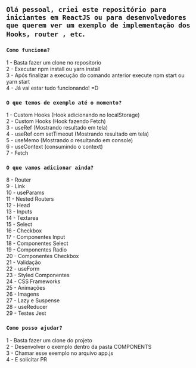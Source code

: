 ## `Olá pessoal, criei este repositório para iniciantes em ReactJS ou para desenvolvedores que querem ver um exemplo de implementação dos Hooks, router , etc`.

### `Como funciona?`

1 - Basta fazer um clone no repositorio<br />
2 - Executar npm install ou yarn install <br />
3 - Após finalizar a execução do comando anterior execute npm start ou yarn start<br/>
4 - Já vai estar tudo funcionando! =D<br />

### `O que temos de exemplo até o momento?`

1 - Custom Hooks (Hook adicionando no localStorage)<br />
2 - Custom Hooks (Hook fazendo Fetch)<br />
3 - useRef (Mostrando resultado em tela)<br />
4 - useRef com setTimeout (Mostrando resultado em tela)<br />
5 - useMemo (Mostrando o resultando em console)<br />
6 - useContext (consumindo o context)<br />
7 - Fetch<br />

### `O que vamos adicionar ainda?`

8 - Router<br />
9 - Link<br />
10 - useParams<br />
11 - Nested Routers<br />
12 - Head<br />
13 - Inputs<br />
14 - Textarea<br />
15 - Select<br />
16 - Checkbox<br />
17 - Componentes Input<br />
18 - Componentes Select<br />
19 - Componentes Radio<br />
20 - Componentes Checkbox<br />
21 - Validação<br />
22 - useForm<br />
23 - Styled Componentes<br />
24 - CSS Frameworks<br />
25 - Animações<br />
26 - Imagens<br />
27 - Lazy e Suspense<br />
28 - useReducer<br />
29 - Testes Jest<br />

### `Como posso ajudar?`

1 - Basta fazer um clone do projeto<br />
2 - Desenvolver o exemplo dentro da pasta COMPONENTS<br />
3 - Chamar esse exemplo no arquivo app.js<br />
4 - E solicitar PR<br />
